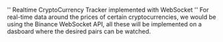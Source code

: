 '' Realtime CryptoCurrency Tracker implemented with WebSocket ''
For real-time data around the prices of certain cryptocurrencies, we would be using the Binance WebSocket API, all these will be implemented on a dasboard where the desired pairs can be watched.